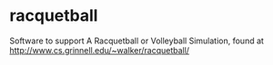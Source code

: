 racquetball
===========

Software to support A Racquetball or Volleyball Simulation, found at http://www.cs.grinnell.edu/~walker/racquetball/
